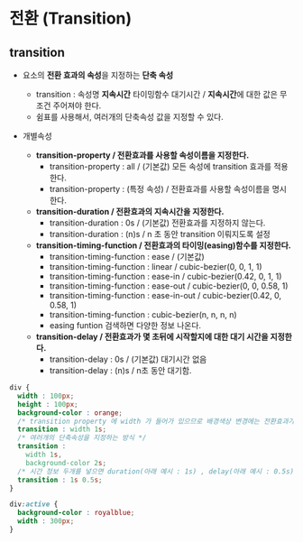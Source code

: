 # 전환 (Transition)

## transition

- 요소의 **전환 효과의 속성**을 지정하는 **단축 속성**
  - transition : 속성명 **지속시간** 타이밍함수 대기시간 / **지속시간**에 대한 값은 무조건 주어져야 한다.
  - 쉼표를 사용해서, 여러개의 단축속성 값을 지정할 수 있다.

- 개별속성
  - **transition-property / 전환효과를 사용할 속성이름을 지정한다.**
    - transition-property : all / (기본값) 모든 속성에 transition 효과를 적용한다.
    - transition-property : (특정 속성) / 전환효과를 사용할 속성이름을 명시한다. 
  - **transition-duration / 전환효과의 지속시간을 지정한다.**
    - transition-duration : 0s / (기본값) 전환효과를 지정하지 않는다.
    - transition-duration : (n)s / n 초 동안 transition 이뤄지도록 설정
  - **transition-timing-function / 전환효과의 타이밍(easing)함수를 지정한다.**
    - transition-timing-function : ease / (기본값)
    - transition-timing-function : linear / cubic-bezier(0, 0, 1, 1)
    - transition-timing-function : ease-in / cubic-bezier(0.42, 0, 1, 1)
    - transition-timing-function : ease-out / cubic-bezier(0, 0, 0.58, 1)
    - transition-timing-function : ease-in-out / cubic-bezier(0.42, 0, 0.58, 1)
    - transition-timing-function : cubic-bezier(n, n, n, n)
    - easing funtion 검색하면 다양한 정보 나온다.
  - **transition-delay / 전환효과가 몇 초뒤에 시작할지에 대한 대기 시간을 지정한다.**
    - transition-delay : 0s / (기본값) 대기시간 없음
    - transition-delay : (n)s / n초 동안 대기함.

```css
div {
  width : 100px;
  height : 100px;
  background-color : orange;
  /* transition property 에 width 가 들어가 있으므로 배경색상 변경에는 전환효과가 안들어간다. */
  transition : width 1s;
  /* 여러개의 단축속성을 지정하는 방식 */
  transition :
    width 1s,
    background-color 2s;
  /* 시간 정보 두개를 넣으면 duration(아래 예시 : 1s) , delay(아래 예시 : 0.5s) 순으로 들어간다.*/
  transition : 1s 0.5s;
} 

div:active {
  background-color : royalblue;
  width : 300px;
}
```